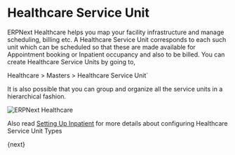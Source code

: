 <!-- add-breadcrumbs -->
# Healthcare Service Unit

ERPNext Healthcare helps you map your facility infrastructure and manage scheduling, billing etc. A Healthcare Service Unit corresponds to each such unit which can be scheduled so that these are made available for Appointment booking or Inpatient occupancy and also to be billed. You can create Healthcare Service Units by going to,

Healthcare > Masters > Healthcare Service Unit`

It is also possible that you can group and organize all the service units in a hierarchical fashion.

<img class="screenshot" alt="ERPNext Healthcare" src="{{docs_base_url}}/assets/img/healthcare/healthcare_service_unit.png">

Also read [Setting Up Inpatient](/docs/user/manual/en/healthcare/setup/setup-inpatient.html) for more details about configuring Healthcare Service Unit Types

{next}
